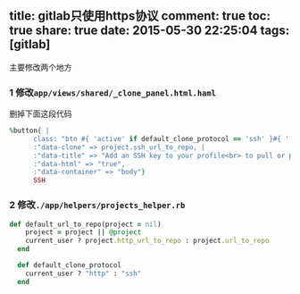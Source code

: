 title: gitlab只使用https协议
comment: true
toc: true
share: true
date: 2015-05-30 22:25:04
tags: [gitlab]
---
主要修改两个地方

<!-- more -->

### 1 修改`app/views/shared/_clone_panel.html.haml`
删掉下面这段代码
``` ruby
%button{ |
      class: "btn #{ 'active' if default_clone_protocol == 'ssh' }#{ ' has_tooltip' if current_user && current_user.require_ssh_key? }", |
      :"data-clone" => project.ssh_url_to_repo, |
      :"data-title" => "Add an SSH key to your profile<br> to pull or push via SSH",
      :"data-html" => "true",
      :"data-container" => "body"}
      SSH
```

### 2 修改`./app/helpers/projects_helper.rb`
``` ruby
def default_url_to_repo(project = nil)
    project = project || @project
    current_user ? project.http_url_to_repo : project.url_to_repo
  end

  def default_clone_protocol
    current_user ? "http" : "ssh"
  end
```